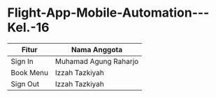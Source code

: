 # Flight-App-Mobile-Automation---Kel.-16
 <table>
    <thead>
      <tr>
        <th>Fitur</th>
        <th>Nama Anggota</th>
      </tr>
    </thead>
    <tbody>
        <tr>
            <td>Sign In</td>
            <td>Muhamad Agung Raharjo</td>
        </tr>
        <tr>
            <td>Book Menu</td>
            <td>Izzah Tazkiyah</td>
        </tr>
        <tr>
            <td>Sign Out</td>
            <td>Izzah Tazkiyah</td>
        </tr>
    </tbody>
  </table>

